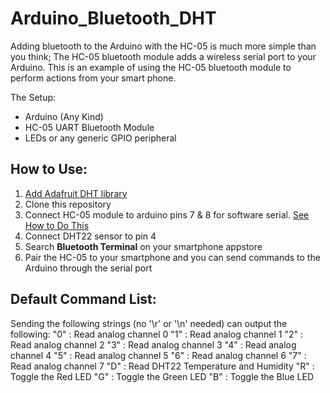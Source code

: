 # Arduino_Bluetooth_DHT

Adding bluetooth to the Arduino with the HC-05 is much more simple than you think; The HC-05 bluetooth module adds a wireless serial port to your Arduino.
This is an example of using the HC-05 bluetooth module to perform actions from your smart phone.

The Setup:
- Arduino (Any Kind)
- HC-05 UART Bluetooth Module
- LEDs or any generic GPIO peripheral

## How to Use:
1. [Add Adafruit DHT library](https://github.com/adafruit/DHT-sensor-library)
2. Clone this repository
3. Connect HC-05 module to arduino pins 7 & 8 for software serial. [See How to Do This](https://howtomechatronics.com/tutorials/arduino/arduino-and-hc-05-bluetooth-module-tutorial/)
4. Connect DHT22 sensor to pin 4
5. Search **Bluetooth Terminal** on your smartphone appstore
6. Pair the HC-05 to your smartphone and you can send commands to the Arduino through the serial port

## Default Command List:
Sending the following strings (no '\r' or '\n' needed) can output the following:
"0" : Read analog channel 0
"1" : Read analog channel 1
"2" : Read analog channel 2
"3" : Read analog channel 3
"4" : Read analog channel 4
"5" : Read analog channel 5
"6" : Read analog channel 6
"7" : Read analog channel 7
"D" : Read DHT22 Temperature and Humidity
"R" : Toggle the Red LED
"G" : Toggle the Green LED
"B" : Toggle the Blue LED
